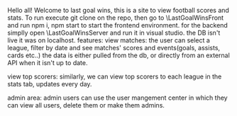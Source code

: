 Hello all!
Welcome to last goal wins, this is a site to view football scores and stats.
To run execute git clone on the repo, then go to \LastGoalWinsFront and run npm i, npm start to start the frontend environment.
for the backend simplly open \LastGoalWinsServer and run it in visual studio.
the DB isn't live it was on localhost.
features:
view matches:
the user can select a league, filter by date and see matches' scores and events(goals, assists, cards etc..)
the data is either pulled from the db, or directly from an external API when it isn't up to date.

view top scorers:
similarly, we can view top scorers to each league in the stats tab, updates every day.

admin area:
admin users can use the user mangement center in which they can view all users, delete them or make them admins.

